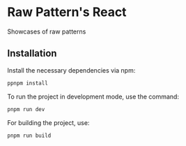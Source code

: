 # Raw Pattern's React

Showcases of raw patterns

## Installation

Install the necessary dependencies via npm:

```bash
ppnpm install
```

To run the project in development mode, use the command:

```bash
pnpm run dev
```

For building the project, use:

```bash
pnpm run build
```